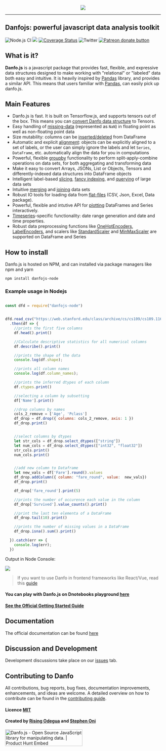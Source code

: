 
<div align="center">
  <img src="assets/logo.png"><br>
</div>

-----------------

## Danfojs: powerful javascript data analysis toolkit 
![Node.js CI](https://github.com/opensource9ja/danfojs/workflows/Node.js%20CI/badge.svg?branch=master)
[![](https://data.jsdelivr.com/v1/package/npm/danfojs/badge?style=rounded)](https://www.jsdelivr.com/package/npm/danfojs)
[![Coverage Status](https://coveralls.io/repos/github/opensource9ja/danfojs/badge.svg)](https://coveralls.io/github/opensource9ja/danfojs)
![Twitter](https://img.shields.io/twitter/url?style=social&url=https%3A%2F%2Ftwitter.com%2FDanfoJs) 
<span class="badge-patreon"><a href="https://www.patreon.com/bePatron?u=40496758" title="Donate to this project using Patreon"><img src="https://img.shields.io/badge/patreon-donate-yellow.svg" alt="Patreon donate button" /></a></span>


## What is it?

**Danfo.js** is a javascript package that provides fast, flexible, and expressive data
structures designed to make working with "relational" or "labeled" data both
easy and intuitive. It is heavily inspired by [Pandas](https://pandas.pydata.org/pandas-docs/stable/) library, and provides a similar API. This means that users familiar with [Pandas](https://pandas.pydata.org/pandas-docs/stable/), can easily pick up danfo.js. 

## Main Features

  - Danfo.js is fast. It is built on Tensorflow.js, and supports tensors out of the box. This means you can [convert Danfo data structure](https://danfo.jsdata.org/api-reference/dataframe/dataframe.tensor) to Tensors.
  - Easy handling of [missing-data](https://danfo.jsdata.org/getting-started#missing-data) (represented as
    `NaN`) in floating point as well as non-floating point data
  - Size mutability: columns can be [inserted/deleted](https://danfo.jsdata.org/api-reference/dataframe#combining-comparing-joining-merging) from DataFrame
  - Automatic and explicit [alignment](https://danfo.jsdata.org/api-reference/dataframe#reindexing-selection-label-manipulation): objects can
    be explicitly aligned to a set of labels, or the user can simply
    ignore the labels and let `Series`, `DataFrame`, etc. automatically
    align the data for you in computations
  - Powerful, flexible [groupby](https://danfo.jsdata.org/api-reference/groupby) functionality to perform
    split-apply-combine operations on data sets, for both aggregating
    and transforming data
  - Make it easy to convert Arrays, JSONs, List or Objects, Tensors and 
    differently-indexed data structures
    into DataFrame objects
  - Intelligent label-based [slicing](https://danfo.jsdata.org/api-reference/dataframe/danfo.dataframe.loc), [fancy indexing](https://danfo.jsdata.org/api-reference/dataframe/danfo.dataframe.iloc), and [querying](https://danfo.jsdata.org/api-reference/dataframe/danfo.dataframe.query) of
    large data sets
  - Intuitive [merging](https://danfo.jsdata.org/api-reference/general-functions/danfo.merge) and [joining](https://danfo.jsdata.org/api-reference/general-functions/danfo.concat) data
    sets
  - Robust IO tools for loading data from [flat-files](https://danfo.jsdata.org/api-reference/input-output)
    (CSV, Json, Excel, Data package).
  - Powerful, flexible and intutive API for [plotting](https://danfo.jsdata.org/api-reference/plotting) DataFrames and Series interactively.
  - [Timeseries](https://danfo.jsdata.org/api-reference/series#accessors)-specific functionality: date range
    generation and date and time properties. 
  - Robust data preprocessing functions like [OneHotEncoders](https://danfo.jsdata.org/api-reference/general-functions/danfo.onehotencoder), [LabelEncoders](https://danfo.jsdata.org/api-reference/general-functions/danfo.labelencoder), and scalers like [StandardScaler](https://danfo.jsdata.org/api-reference/general-functions/danfo.standardscaler) and [MinMaxScaler](https://danfo.jsdata.org/api-reference/general-functions/danfo.minmaxscaler) are supported on DataFrame and Series


## How to install
Danfo.js is hosted on NPM, and can installed via package managers like npm and yarn

```sh
npm install danfojs-node
```

### Example usage in Nodejs

```javascript

const dfd = require("danfojs-node")


dfd.read_csv("https://web.stanford.edu/class/archive/cs/cs109/cs109.1166/stuff/titanic.csv")
  .then(df => {
    //prints the first five columns
    df.head().print()

    //Calculate descriptive statistics for all numerical columns
    df.describe().print()

    //prints the shape of the data
    console.log(df.shape);

    //prints all column names
    console.log(df.column_names);

    //prints the inferred dtypes of each column
    df.ctypes.print()

    //selecting a column by subsetting
    df['Name'].print()

    //drop columns by names
    cols_2_remove = ['Age', 'Pclass']
    df_drop = df.drop({ columns: cols_2_remove, axis: 1 })
    df_drop.print()


    //select columns by dtypes
    let str_cols = df_drop.select_dtypes(["string"])
    let num_cols = df_drop.select_dtypes(["int32", "float32"])
    str_cols.print()
    num_cols.print()


    //add new column to Dataframe
    let new_vals = df['Fare'].round().values
    df_drop.addColumn({ column: "fare_round", value:  new_vals})
    df_drop.print()

    df_drop['fare_round'].print(5)

    //prints the number of occurence each value in the column
    df_drop['Survived'].value_counts().print()

    //print the last ten elementa of a DataFrame
    df_drop.tail(10).print()

    //prints the number of missing values in a DataFrame
    df_drop.isna().sum().print()

  }).catch(err => {
    console.log(err);
  })

```
Output in Node Console:

![](assets/node-rec.gif)

> If you want to use Danfo in frontend frameworks like React/Vue, read this [guide](https://danfo.jsdata.org/examples/using-danfojs-in-react)

#### You can play with Danfo.js on Dnotebooks playground [here](https://playnotebook.jsdata.org/demo)

#### [See the Official Getting Started Guide](https://danfo.jsdata.org/getting-started)

## Documentation
The official documentation can be found [here](https://danfo.jsdata.org)

## Discussion and Development
Development discussions take place on our [issues](https://github.com/opensource9ja/danfojs/issues) tab. 

## Contributing to Danfo
All contributions, bug reports, bug fixes, documentation improvements, enhancements, and ideas are welcome. A detailed overview on how to contribute can be found in the [contributing guide](https://danfo.jsdata.org/contributing-guide).

#### Licence [MIT](https://github.com/opensource9ja/danfojs/blob/master/LICENCE)

#### Created by [Rising Odegua](https://github.com/risenW) and [Stephen Oni](https://github.com/steveoni)

<a href="https://www.producthunt.com/posts/danfo-js?utm_source=badge-featured&utm_medium=badge&utm_souce=badge-danfo-js" target="_blank"><img src="https://api.producthunt.com/widgets/embed-image/v1/featured.svg?post_id=233871&theme=light" alt="Danfo.js - Open Source JavaScript library for manipulating data. | Product Hunt Embed" style="width: 250px; height: 54px;" width="250px" height="54px" /></a>
